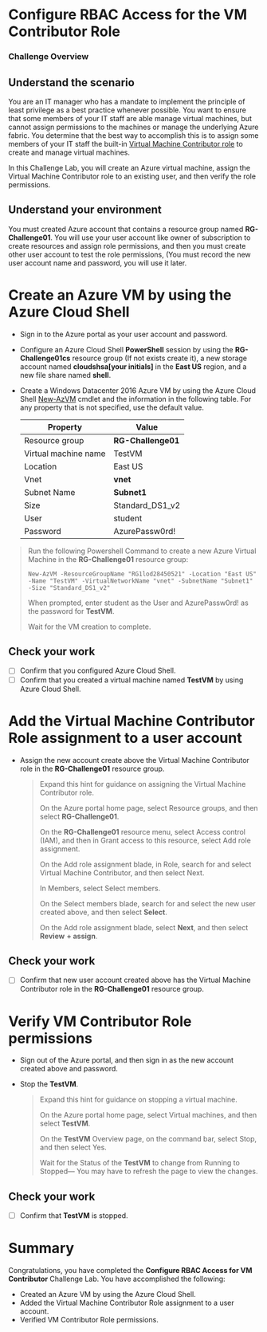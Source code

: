 # Configure RBAC Access for the VM Contributor Role

### Challenge Overview

## Understand the scenario

You are an IT manager who has a mandate to implement the principle of least privilege as a best practice whenever possible. You want to ensure that some members of your IT staff are able manage virtual machines, but cannot assign permissions to the machines or manage the underlying Azure fabric. You determine that the best way to accomplish this is to assign some members of your IT staff the built-in [Virtual Machine Contributor role](https://docs.microsoft.com/en-us/azure/role-based-access-control/built-in-roles#virtual-machine-contributor) to create and manage virtual machines.

In this Challenge Lab, you will create an Azure virtual machine, assign the Virtual Machine Contributor role to an existing user, and then verify the role permissions.

## Understand your environment

You must created Azure account that contains a resource group named **RG-Challenge01**. You will use your user account like owner of subscription to create resources and assign role permissions, and then you must create other user account to test the role permissions, (You must record the new user account name and password, you will use it later.


# Create an Azure VM by using the Azure Cloud Shell

- Sign in to the Azure portal as your user account and password.

- Configure an Azure Cloud Shell **PowerShell** session by using the **RG-Challenge01cs** resource group (If not exists create it), a new storage account named **cloudshsa[your initials]** in the **East US** region, and a new file share named **shell**.

- Create a Windows Datacenter 2016 Azure VM by using the Azure Cloud Shell [New-AzVM](https://docs.microsoft.com/en-us/powershell/module/az.compute/new-azvm?view=azps-8.2.0) cmdlet and the information in the following table. For any property that is not specified, use the default value.

  | Property             | Value              |
  | -------------------- | ------------------ |
  | Resource group       | **RG-Challenge01** |
  | Virtual machine name | TestVM             |
  | Location             | East US            |
  | Vnet                 | **vnet**           |
  | Subnet Name          | **Subnet1**        |
  | Size                 | Standard_DS1_v2    |
  | User                 | student            |
  | Password             | AzurePassw0rd!     |


> Run the following Powershell Command to create a new Azure Virtual Machine in the **RG-Challenge01** resource group:
>
> ```
> New-AzVM -ResourceGroupName "RG1lod28450521" -Location "East US" -Name "TestVM" -VirtualNetworkName "vnet" -SubnetName "Subnet1" -Size "Standard_DS1_v2"
> ```
>
> When prompted, enter student as the User and AzurePassw0rd! as the password for **TestVM**.
>
> Wait for the VM creation to complete.

## Check your work

- [ ] Confirm that you configured Azure Cloud Shell.
- [ ] Confirm that you created a virtual machine named **TestVM** by using Azure Cloud Shell.

# Add the Virtual Machine Contributor Role assignment to a user account

- Assign the new account create above the Virtual Machine Contributor role in the **RG-Challenge01** resource group.

  > <details><summary style="list-style: none; margin: 0px;">Expand this hint for guidance on assigning the Virtual Machine Contributor role.</summary><p></p></details>
  >
  > On the Azure portal home page, select Resource groups, and then select **RG-Challenge01**.
  >
  > On the **RG-Challenge01** resource menu, select Access control (IAM), and then in Grant access to this resource, select Add role assignment.
  >
  > On the Add role assignment blade, in Role, search for and select Virtual Machine Contributor, and then select Next.
  >
  > In Members, select Select members.
  >
  > On the Select members blade, search for and select the new user created above, and then select **Select**.
  >
  > On the Add role assignment blade, select **Next**, and then select **Review** **+ assign**.

## Check your work

- [ ] Confirm that new user account created above has the Virtual Machine Contributor role in the **RG-Challenge01** resource group. 

# Verify VM Contributor Role permissions

- Sign out of the Azure portal, and then sign in as the new account created above and password.

- Stop the **TestVM**.

  > <details><summary style="list-style: none; margin: 0px;">Expand this hint for guidance on stopping a virtual machine.</summary></details>
  >
  > On the Azure portal home page, select Virtual machines, and then select **TestVM**.
  >
  > On the **TestVM** Overview page, on the command bar, select Stop, and then select Yes.
  >
  > Wait for the Status of the **TestVM** to change from Running to Stopped— You may have to refresh the page to view the changes.

## Check your work

- [ ] Confirm that **TestVM** is stopped. 

# Summary

Congratulations, you have completed the **Configure RBAC Access for VM Contributor** Challenge Lab. You have accomplished the following:

- Created an Azure VM by using the Azure Cloud Shell.
- Added the Virtual Machine Contributor Role assignment to a user account.
- Verified VM Contributor Role permissions.
